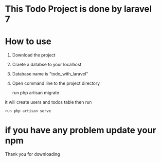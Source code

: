 # This Todo Project is done by laravel 7

# How to use 
1. Download the project 
2. Craete a databse to your localhost 
3. Database name is "todo_with_laravel"
4. Open command line to the project directory 

    run php artisan migrate
    
it will create users and todos table
then run 

    run php artisan serve


# if you have any problem update your npm

Thank you for downloading 

